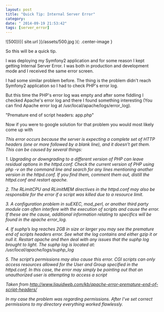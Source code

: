 ```yaml
---
layout: post
title: "Quick Tip: Internal Server Error"
category: 
date: " 2014-09-19 21:53:42"
tags: [server_error]
---
```


![500]({{ site.url }}/assets/500.jpg ){: .center-image }

So this will be a quick tip.

I was deploying my Symfony2 application and for some reason I kept getting Internal Server Error.
I was both in production and development mode and I received the same error screen.

I had some similar problem before. The thing is the problem didn't reach Symfony2 application so I had to check PHP's error log.

But this time the PHP's error log was empty and after some fiddling I checked Apache's error log and there I found something
interesting (You can find Apache error log at /usr/local/apache/logs/error_log).

"Premature end of script headers: app.php"

Now if you were to google solution for that problem you would most likely come up with

<i>
This error occurs because the server is expecting a complete set of HTTP headers (one or more followed by a blank line), and it doesn’t get them. This can be caused by several things:


<i>1. Upgrading or downgrading to a different version of PHP can leave residual options in the httpd.conf.
Check the current version of PHP using php -v on the command line and search for any lines mentioning another version in the httpd.conf. If you find them, comment them out, distill the httpd.conf and restart apache.


<i>2. The RLimitCPU and RLimitMEM directives in the httpd.conf may also be responsible for the error if a script
was killed due to a resource limit.


<i>3. A configuration problem in suEXEC, mod_perl, or another third party module can often interfere with
the execution of scripts and cause the error. If these are the cause, additional information
relating to specifics will be found in the apache error_log.


<i>4. If suphp’s log reaches 2GB in size or larger you may see the premature end of scripts
headers error. See what the log contains and either gzip it or null it. Restart apache and then deal
with any issues that the suphp log brought to light. The suphp log is located at: /usr/local/apache/logs/suphp_log


<i>5. The script’s permissions may also cause this error. CGI scripts can only access resources allowed for
the User and Group specified in the httpd.conf. In this case, the error may simply be pointing out
that an unauthorized user is attempting to access a script

Taken from <a title="Premature end of script headers" href="http://www.liquidweb.com/kb/apache-error-premature-end-of-script-headers/" target="_blank">http://www.liquidweb.com/kb/apache-error-premature-end-of-script-headers/</a>

In my case the problem was regarding permissions.
After I've set correct permissions to my directory everything worked flawlessly.
